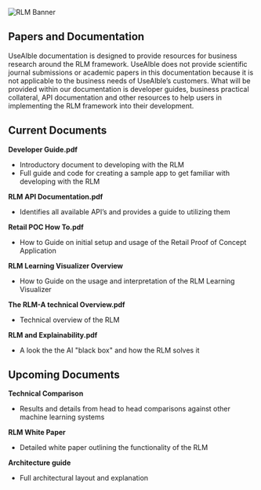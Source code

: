 ![RLM Banner](http://i.imgur.com/VtUAQUh.png)

## Papers and Documentation ##

UseAIble documentation is designed to provide resources for business research around the RLM framework. UseAIble does not provide scientific journal submissions or academic papers in this documentation because it is not applicable to the business needs of UseAIble’s customers. What will be provided within our documentation is developer guides, business practical collateral, API documentation and other resources to help users in implementing the RLM framework into their development.  

## Current Documents ##

**Developer Guide.pdf**

- Introductory document to developing with the RLM
- Full guide and code for creating a sample app to get familiar with developing with the RLM 

**RLM API Documentation.pdf**
 
- Identifies all available API’s and provides a guide to utilizing them

**Retail POC How To.pdf**
 
- How to Guide on initial setup and usage of the Retail Proof of Concept Application

**RLM Learning Visualizer Overview**
 
- How to Guide on the usage and interpretation of the RLM Learning Visualizer

**The RLM-A technical Overview.pdf**
 
- Technical overview of the RLM
 
**RLM and Explainability.pdf**
 
- A look the the AI "black box" and how the RLM solves it

## Upcoming Documents ##

**Technical Comparison**
 
- Results and details from head to head comparisons against other machine learning systems

**RLM White Paper**

- Detailed white paper outlining the functionality of the RLM 

**Architecture guide**
 
- Full architectural layout and explanation 
